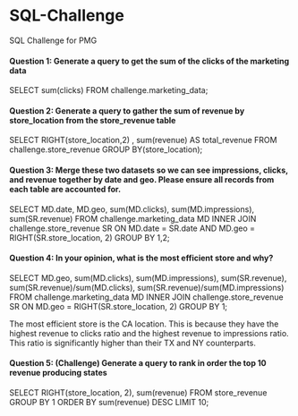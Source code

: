 # SQL-Challenge
SQL Challenge for PMG

#### Question 1: Generate a query to get the sum of the clicks of the marketing data

SELECT sum(clicks)
FROM challenge.marketing_data;

#### Question 2: Generate a query to gather the sum of revenue by store_location from the store_revenue table
SELECT RIGHT(store_location,2) , sum(revenue) AS total_revenue
FROM challenge.store_revenue
GROUP BY(store_location);

#### Question 3: Merge these two datasets so we can see impressions, clicks, and revenue together by date and geo. Please ensure all records from each table are accounted for. ​
SELECT MD.date, MD.geo, sum(MD.clicks), sum(MD.impressions), sum(SR.revenue)
FROM challenge.marketing_data MD INNER JOIN challenge.store_revenue SR
ON MD.date = SR.date AND MD.geo = RIGHT(SR.store_location, 2)
GROUP BY 1,2;

#### Question 4: In your opinion, what is the most efficient store and why?
SELECT MD.geo, sum(MD.clicks), sum(MD.impressions), sum(SR.revenue), sum(SR.revenue)/sum(MD.clicks), sum(SR.revenue)/sum(MD.impressions)
FROM challenge.marketing_data MD INNER JOIN challenge.store_revenue SR ON MD.geo = RIGHT(SR.store_location, 2)
GROUP BY 1;

The most efficient store is the CA location. This is because they have the highest revenue to clicks ratio and the highest revenue to impressions ratio. This ratio is significantly higher than their TX and NY counterparts.

#### Question 5: (Challenge) Generate a query to rank in order the top 10 revenue producing states
SELECT RIGHT(store_location, 2), sum(revenue)
FROM store_revenue 
GROUP BY 1 
ORDER BY sum(revenue) DESC LIMIT 10;
